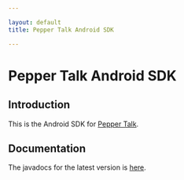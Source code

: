 ```yaml
---

layout: default
title: Pepper Talk Android SDK

---
```

# Pepper Talk Android SDK
## Introduction
This is the Android SDK for [Pepper Talk](http://getpeppertalk.com/). 

## Documentation
The javadocs for the latest version is [here](javadocs/latest/).